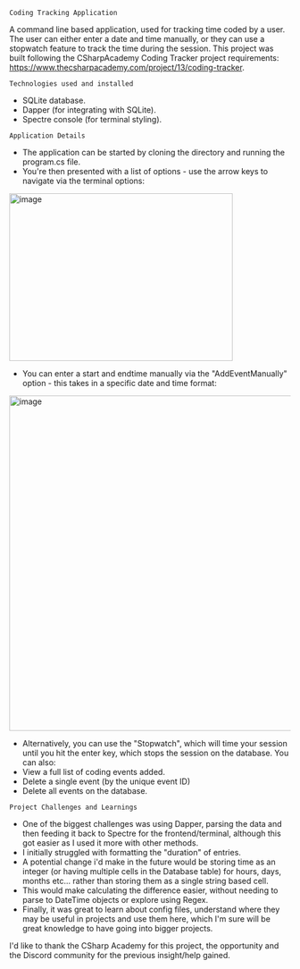 ```Coding Tracking Application```

A command line based application, used for tracking time coded by a user.
The user can either enter a date and time manually, or they can use a stopwatch feature to track the time during the session.
This project was built following the CSharpAcademy Coding Tracker project requirements: https://www.thecsharpacademy.com/project/13/coding-tracker.

```Technologies used and installed```
- SQLite database.
- Dapper (for integrating with SQLite).
- Spectre console (for terminal styling).

```Application Details```
- The application can be started by cloning the directory and running the program.cs file.
- You're then presented with a list of options - use the arrow keys to navigate via the terminal options:
<img width="400" height="300" alt="image" src="https://github.com/user-attachments/assets/13bbf513-4539-4d3c-9885-987ea834eefc" />

- You can enter a start and endtime manually via the "AddEventManually" option - this takes in a specific date and time format:
<img width="700" height="600" alt="image" src="https://github.com/user-attachments/assets/c140559c-eb67-42a2-90df-f0584174d5b8" />

- Alternatively, you can use the "Stopwatch", which will time your session until you hit the enter key, which stops the session on the database.
You can also:
- View a full list of coding events added.
- Delete a single event (by the unique event ID)
- Delete all events on the database.

```Project Challenges and Learnings```
- One of the biggest challenges was using Dapper, parsing the data and then feeding it back to Spectre for the frontend/terminal, although this got easier as I used it more with other methods.
- I initially struggled with formatting the "duration" of entries.
- A potential change i'd make in the future would be storing time as an integer (or having multiple cells in the Database table) for hours, days, months etc... rather than storing them as a single string based cell.
- This would make calculating the difference easier, without needing to parse to DateTime objects or explore using Regex.
- Finally, it was great to learn about config files, understand where they may be useful in projects and use them here, which I'm sure will be great knowledge to have going into bigger projects.

I'd like to thank the CSharp Academy for this project, the opportunity and the Discord community for the previous insight/help gained.
